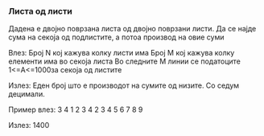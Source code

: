 ### Листа од листи

Дадена е двојно поврзана листа од двојно поврзани листи. Да се најде сума на секоја од подлистите, а потоа производ на
овие суми

Влез: Број N кој кажува колку листи има Број М кој кажува колку елементи има во секоја листа Во следните М линии се
податоците 1<=A<=1000за секоја од листите

Излез: Еден број што е производот на сумите од низите. Со седум децимали.

Пример влез: 3 4 1 2 3 4 2 3 4 5 6 7 8 9

Излез: 1400
